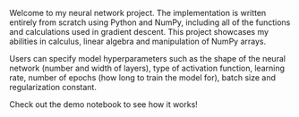 Welcome to my neural network project. The implementation is written entirely from scratch using Python and NumPy, including all of the functions and calculations used in gradient descent. This project showcases my abilities in calculus, linear algebra and manipulation of NumPy arrays. 

Users can specify model hyperparameters such as the shape of the neural network (number and width of layers), type of activation function, learning rate, number of epochs (how long to train the model for), batch size and regularization constant.

Check out the demo notebook to see how it works! 
